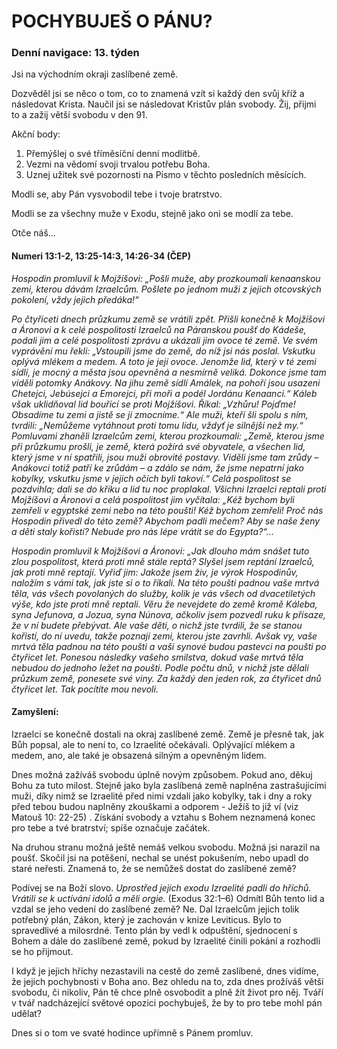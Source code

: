 # POCHYBUJEŠ O PÁNU?

### Denní navigace: 13. týden

Jsi na východním okraji zaslíbené země.

Dozvěděl jsi se něco o tom, co to znamená vzít si každý den svůj kříž a následovat Krista. Naučil jsi se následovat Kristův plán svobody. Žij, přijmi to a zažij větší svobodu v den 91.

Akční body:
1. Přemýšlej o své tříměsíční denní modlitbě.
2. Vezmi na vědomí svoji trvalou potřebu Boha.
3. Uznej užitek své pozornosti na Písmo v těchto posledních měsících.

Modli se, aby Pán vysvobodil tebe i tvoje bratrstvo.

Modli se za všechny muže v Exodu, stejně jako oni se modlí za tebe.

Otče náš...

#### Numeri 13:1-2, 13:25-14:3, 14:26-34 (ČEP)
*Hospodin promluvil k Mojžíšovi: „Pošli muže, aby prozkoumali kenaanskou zemi, kterou dávám Izraelcům. Pošlete po jednom muži z jejich otcovských pokolení, vždy jejich předáka!“*

*Po čtyřiceti dnech průzkumu země se vrátili zpět. Přišli konečně k Mojžíšovi a Áronovi a k celé pospolitosti Izraelců na Páranskou poušť do Kádeše, podali jim a celé pospolitosti zprávu a ukázali jim ovoce té země. Ve svém vyprávění mu řekli: „Vstoupili jsme do země, do níž jsi nás poslal. Vskutku oplývá mlékem a medem. A toto je její ovoce. Jenomže lid, který v té zemi sídlí, je mocný a města jsou opevněná a nesmírně veliká. Dokonce jsme tam viděli potomky Anákovy. Na jihu země sídlí Amálek, na pohoří jsou usazeni Chetejci, Jebúsejci a Emorejci, při moři a podél Jordánu Kenaanci.“ Káleb však uklidňoval lid bouřící se proti Mojžíšovi. Říkal: „Vzhůru! Pojďme! Obsadíme tu zemi a jistě se jí zmocníme.“ Ale muži, kteří šli spolu s ním, tvrdili: „Nemůžeme vytáhnout proti tomu lidu, vždyť je silnější než my.“ Pomluvami zhaněli Izraelcům zemi, kterou prozkoumali: „Země, kterou jsme při průzkumu prošli, je země, která požírá své obyvatele, a všechen lid, který jsme v ní spatřili, jsou muži obrovité postavy. Viděli jsme tam zrůdy – Anákovci totiž patří ke zrůdám – a zdálo se nám, že jsme nepatrní jako kobylky, vskutku jsme v jejich očích byli takoví.“ Celá pospolitost se pozdvihla; dali se do křiku a lid tu noc proplakal. Všichni Izraelci reptali proti Mojžíšovi a Áronovi a celá pospolitost jim vyčítala: „Kéž bychom byli zemřeli v egyptské zemi nebo na této poušti! Kéž bychom zemřeli! Proč nás Hospodin přivedl do této země? Abychom padli mečem? Aby se naše ženy a děti staly kořistí? Nebude pro nás lépe vrátit se do Egypta?“...*

*Hospodin promluvil k Mojžíšovi a Áronovi: „Jak dlouho mám snášet tuto zlou pospolitost, která proti mně stále reptá? Slyšel jsem reptání Izraelců, jak proti mně reptají. Vyřiď jim: Jakože jsem živ, je výrok Hospodinův, naložím s vámi tak, jak jste si o to říkali. Na této poušti padnou vaše mrtvá těla, vás všech povolaných do služby, kolik je vás všech od dvacetiletých výše, kdo jste proti mně reptali. Věru že nevejdete do země kromě Káleba, syna Jefunova, a Jozua, syna Núnova, ačkoliv jsem pozvedl ruku k přísaze, že v ní budete přebývat. Ale vaše děti, o nichž jste tvrdili, že se stanou kořistí, do ní uvedu, takže poznají zemi, kterou jste zavrhli. Avšak vy, vaše mrtvá těla padnou na této poušti a vaši synové budou pastevci na poušti po čtyřicet let. Ponesou následky vašeho smilstva, dokud vaše mrtvá těla nebudou do jednoho ležet na poušti. Podle počtu dnů, v nichž jste dělali průzkum země, ponesete své viny. Za každý den jeden rok, za čtyřicet dnů čtyřicet let. Tak pocítíte mou nevoli.*  

#### Zamyšlení:
Izraelci se konečně dostali na okraj zaslíbené země. Země je přesně tak, jak Bůh popsal, ale to není to, co Izraelité očekávali. Oplývající mlékem a medem, ano, ale také je obsazená silným a opevněným lidem.

Dnes možná zažíváš svobodu úplně novým způsobem. Pokud ano, děkuj Bohu za tuto milost. Stejně jako byla zaslíbená země naplněna zastrašujícími muži, díky nimž se Izraelité před nimi vzdali jako kobylky, tak i dny a roky před tebou budou naplněny zkouškami a odporem - Ježíš to již ví (viz Matouš 10: 22-25) . Získání svobody a vztahu s Bohem neznamená konec pro tebe a tvé bratrství; spíše označuje začátek.

Na druhou stranu možná ještě nemáš velkou svobodu. Možná jsi narazil na poušť. Skočil jsi na potěšení, nechal se unést pokušením, nebo upadl do staré neřesti. Znamená to, že se nemůžeš dostat do zaslíbené země?

Podívej se na Boží slovo. *Uprostřed jejich exodu Izraelité padli do hříchů. Vrátili se k uctívání idolů a měli orgie.* (Exodus 32:1–6) Odmítl Bůh tento lid a vzdal se jeho vedení do zaslíbené země? Ne. Dal Izraelcům jejich tolik potřebný plán, Zákon, který je zachován v knize Leviticus. Bylo to spravedlivé a milosrdné. Tento plán by vedl k odpuštění, sjednocení s Bohem a dále do zaslíbené země, pokud by Izraelité činili pokání a rozhodli se ho přijmout.

I když je jejich hříchy nezastavili na cestě do země zaslíbené, dnes vidíme, že jejich pochybnosti v Boha ano. Bez ohledu na to, zda dnes prožíváš větší svobodu, či nikoliv, Pán tě chce plně osvobodit a plně žít život pro něj. Tváří v tvář nadcházející světové opozici pochybuješ, že by to pro tebe mohl pán udělat?

Dnes si o tom ve svaté hodince upřímně s Pánem promluv.

